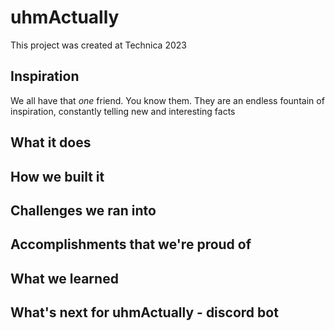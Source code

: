 # uhmActually
This project was created at Technica 2023

## Inspiration
We all have that *one* friend. You know them. They are an endless fountain of inspiration, constantly telling new and interesting facts

## What it does

## How we built it

## Challenges we ran into

## Accomplishments that we're proud of

## What we learned

## What's next for uhmActually - discord bot 
